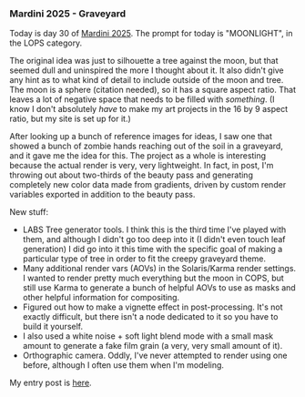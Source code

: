 ### Mardini 2025 - Graveyard

Today is day 30 of [Mardini 2025][mardini-2025]. The prompt for today is "MOONLIGHT",
in the LOPS category.

The original idea was just to silhouette a tree against the moon, but that seemed dull
and uninspired the more I thought about it. It also didn't give any hint as to what kind
of detail to include outside of the moon and tree. The moon is a sphere (citation needed),
so it has a square aspect ratio. That leaves a lot of negative space that needs to be
filled with _something_. (I know I don't absolutely _have_ to make my art projects in the
16 by 9 aspect ratio, but my site is set up for it.)

After looking up a bunch of reference images for ideas, I saw one that showed a bunch of
zombie hands reaching out of the soil in a graveyard, and it gave me the idea for this.
The project as a whole is interesting because the actual render is very, very lightweight.
In fact, in post, I'm throwing out about two-thirds of the beauty pass and generating
completely new color data made from gradients, driven by custom render variables exported
in addition to the beauty pass.

New stuff:

  - LABS Tree generator tools. I think this is the third time I've played with them, and
    although I didn't go too deep into it (I didn't even touch leaf generation) I did
    go into it this time with the specific goal of making a particular type of tree in
    order to fit the creepy graveyard theme.
  - Many additional render vars (AOVs) in the Solaris/Karma render settings. I wanted
    to render pretty much everything but the moon in COPS, but still use Karma to generate
    a bunch of helpful AOVs to use as masks and other helpful information for compositing.
  - Figured out how to make a vignette effect in post-processing. It's not exactly
    difficult, but there isn't a node dedicated to it so you have to build it yourself.
  - I also used a white noise + soft light blend mode with a small mask amount to generate
    a fake film grain (a very, very small amount of it).
  - Orthographic camera. Oddly, I've never attempted to render using one before, although
    I often use them when I'm modeling.

My entry post is [here][entry-post].

[mardini-2025]: https://www.sidefx.com/community-main-menu/contests-jams/mardini-2025/
[entry-post]: https://www.sidefx.com/forum/topic/100354/?page=1#post-442178
